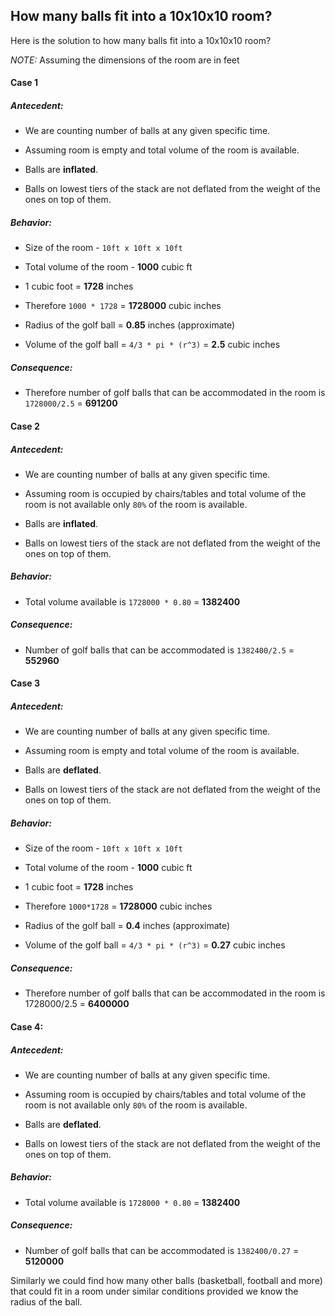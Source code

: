 ## How many balls fit into a 10x10x10 room?

Here is the solution to how many balls fit into a 10x10x10 room?

*NOTE:* Assuming the dimensions of the room are in feet

#### Case 1

##### Antecedent:

- We are counting number of balls at any given specific time.

- Assuming room is empty and total volume of the room is available.

- Balls are **inflated**.

- Balls on lowest tiers of the stack are not deflated from the weight of the ones on top of them.

##### Behavior:
- Size of the room - ``10ft x 10ft x 10ft``

- Total volume of the room - **1000** cubic ft

- 1 cubic foot = **1728** inches

- Therefore ``1000 * 1728`` = **1728000** cubic inches

- Radius of the golf ball = **0.85** inches (approximate)

- Volume of the golf ball = ``4/3 * pi * (r^3)`` = **2.5** cubic inches

##### Consequence:
- Therefore number of golf balls that can be accommodated in the room is ``1728000/2.5`` = **691200**

#### Case 2

##### Antecedent:
- We are counting number of balls at any given specific time.

- Assuming room is occupied by chairs/tables and total volume of the room is not available only ``80%`` of the room is available.

- Balls are **inflated**.

- Balls on lowest tiers of the stack are not deflated from the weight of the ones on top of them.

##### Behavior:
- Total volume available is ``1728000 * 0.80`` = **1382400**

##### Consequence:
- Number of golf balls that can be accommodated is ``1382400/2.5`` = **552960**


#### Case 3

##### Antecedent:
- We are counting number of balls at any given specific time.

- Assuming room is empty and total volume of the room is available.

- Balls are **deflated**.

- Balls on lowest tiers of the stack are not deflated from the weight of the ones on top of them.

##### Behavior:

- Size of the room - ``10ft x 10ft x 10ft``

- Total volume of the room - **1000** cubic ft

- 1 cubic foot = **1728** inches

- Therefore ``1000*1728`` = **1728000** cubic inches

- Radius of the golf ball = **0.4** inches (approximate)

- Volume of the golf ball = ``4/3 * pi * (r^3)`` = **0.27** cubic inches

##### Consequence:
- Therefore number of golf balls that can be accommodated in the room is 1728000/2.5 = **6400000**

#### Case 4:

##### Antecedent:

- We are counting number of balls at any given specific time.

- Assuming room is occupied by chairs/tables and total volume of the room is not available only ``80%`` of the room is available.

- Balls are **deflated**.

- Balls on lowest tiers of the stack are not deflated from the weight of the ones on top of them.

##### Behavior:
- Total volume available is ``1728000 * 0.80`` = **1382400**

##### Consequence:
- Number of golf balls that can be accommodated is ``1382400/0.27`` = **5120000**

Similarly we could find how many other balls (basketball, football and more) that could fit in a room under similar conditions provided we know the radius of the ball.
